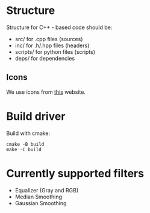 # Structure

Structure for C++ - based code should be:

- src/ for .cpp files (sources)
- inc/ for .h/.hpp files (headers)
- scripts/ for python files (scripts)
- deps/ for dependencies

## Icons

We use icons from [this](https://icons8.com/icon/pack/free-icons/bubbles) website.

# Build driver

Build with cmake:

	cmake -B build
	make -C build

# Currently supported filters

- Equalizer (Gray and RGB)
- Median Smoothing
- Gaussian Smoothing